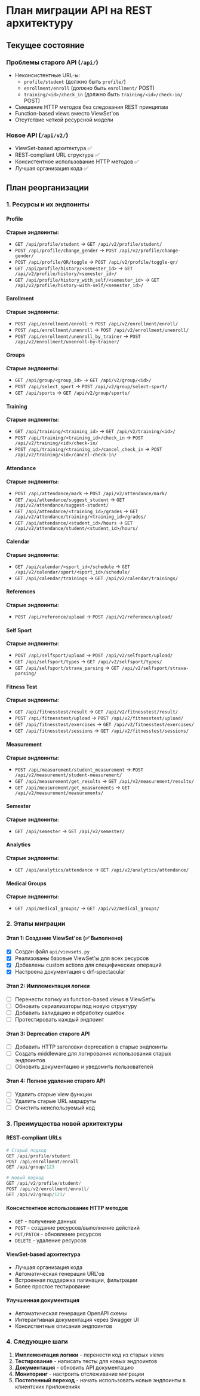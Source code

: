 # План миграции API на REST архитектуру

## Текущее состояние

### Проблемы старого API (`/api/`)
- Неконсистентные URL-ы:
  - `profile/student` (должно быть `profile/`)
  - `enrollment/enroll` (должно быть `enrollment/` POST)
  - `training/<id>/check_in` (должно быть `training/<id>/check-in/` POST)
- Смешение HTTP методов без следования REST принципам
- Function-based views вместо ViewSet'ов
- Отсутствие четкой ресурсной модели

### Новое API (`/api/v2/`)
- ViewSet-based архитектура ✅
- REST-compliant URL структура ✅
- Консистентное использование HTTP методов ✅
- Лучшая организация кода ✅

## План реорганизации

### 1. Ресурсы и их эндпоинты

#### Profile
**Старые эндпоинты:**
- `GET /api/profile/student` → `GET /api/v2/profile/student/`
- `POST /api/profile/change_gender` → `POST /api/v2/profile/change-gender/`
- `POST /api/profile/QR/toggle` → `POST /api/v2/profile/toggle-qr/`
- `GET /api/profile/history/<semester_id>` → `GET /api/v2/profile/history/<semester_id>/`
- `GET /api/profile/history_with_self/<semester_id>` → `GET /api/v2/profile/history-with-self/<semester_id>/`

#### Enrollment
**Старые эндпоинты:**
- `POST /api/enrollment/enroll` → `POST /api/v2/enrollment/enroll/`
- `POST /api/enrollment/unenroll` → `POST /api/v2/enrollment/unenroll/`
- `POST /api/enrollment/unenroll_by_trainer` → `POST /api/v2/enrollment/unenroll-by-trainer/`

#### Groups
**Старые эндпоинты:**
- `GET /api/group/<group_id>` → `GET /api/v2/group/<id>/`
- `POST /api/select_sport` → `POST /api/v2/group/select-sport/`
- `GET /api/sports` → `GET /api/v2/group/sports/`

#### Training  
**Старые эндпоинты:**
- `GET /api/training/<training_id>` → `GET /api/v2/training/<id>/`
- `POST /api/training/<training_id>/check_in` → `POST /api/v2/training/<id>/check-in/`
- `POST /api/training/<training_id>/cancel_check_in` → `POST /api/v2/training/<id>/cancel-check-in/`

#### Attendance
**Старые эндпоинты:**
- `POST /api/attendance/mark` → `POST /api/v2/attendance/mark/`
- `GET /api/attendance/suggest_student` → `GET /api/v2/attendance/suggest-student/`
- `GET /api/attendance/<training_id>/grades` → `GET /api/v2/attendance/training/<training_id>/grades/`
- `GET /api/attendance/<student_id>/hours` → `GET /api/v2/attendance/student/<student_id>/hours/`

#### Calendar
**Старые эндпоинты:**
- `GET /api/calendar/<sport_id>/schedule` → `GET /api/v2/calendar/sport/<sport_id>/schedule/`
- `GET /api/calendar/trainings` → `GET /api/v2/calendar/trainings/`

#### References
**Старые эндпоинты:**
- `POST /api/reference/upload` → `POST /api/v2/reference/upload/`

#### Self Sport
**Старые эндпоинты:**
- `POST /api/selfsport/upload` → `POST /api/v2/selfsport/upload/`
- `GET /api/selfsport/types` → `GET /api/v2/selfsport/types/`
- `GET /api/selfsport/strava_parsing` → `GET /api/v2/selfsport/strava-parsing/`

#### Fitness Test
**Старые эндпоинты:**
- `GET /api/fitnesstest/result` → `GET /api/v2/fitnesstest/result/`
- `POST /api/fitnesstest/upload` → `POST /api/v2/fitnesstest/upload/`
- `GET /api/fitnesstest/exercises` → `GET /api/v2/fitnesstest/exercises/`
- `GET /api/fitnesstest/sessions` → `GET /api/v2/fitnesstest/sessions/`

#### Measurement
**Старые эндпоинты:**
- `POST /api/measurement/student_measurement` → `POST /api/v2/measurement/student-measurement/`
- `GET /api/measurement/get_results` → `GET /api/v2/measurement/results/`
- `GET /api/measurement/get_measurements` → `GET /api/v2/measurement/measurements/`

#### Semester
**Старые эндпоинты:**
- `GET /api/semester` → `GET /api/v2/semester/`

#### Analytics
**Старые эндпоинты:**
- `GET /api/analytics/attendance` → `GET /api/v2/analytics/attendance/`

#### Medical Groups
**Старые эндпоинты:**
- `GET /api/medical_groups/` → `GET /api/v2/medical_groups/`

### 2. Этапы миграции

#### Этап 1: Создание ViewSet'ов (✅ Выполнено)
- [x] Создан файл `api/viewsets.py`
- [x] Реализованы базовые ViewSet'ы для всех ресурсов
- [x] Добавлены custom actions для специфических операций
- [x] Настроена документация с drf-spectacular

#### Этап 2: Имплементация логики
- [ ] Перенести логику из function-based views в ViewSet'ы
- [ ] Обновить сериализаторы под новую структуру
- [ ] Добавить валидацию и обработку ошибок
- [ ] Протестировать каждый эндпоинт

#### Этап 3: Deprecation старого API
- [ ] Добавить HTTP заголовки deprecation в старые эндпоинты
- [ ] Создать middleware для логирования использования старых эндпоинтов
- [ ] Обновить документацию и уведомить пользователей

#### Этап 4: Полное удаление старого API
- [ ] Удалить старые view функции
- [ ] Удалить старые URL маршруты
- [ ] Очистить неиспользуемый код

### 3. Преимущества новой архитектуры

#### REST-compliant URLs
```python
# Старый подход
GET /api/profile/student
POST /api/enrollment/enroll
GET /api/group/123

# Новый подход  
GET /api/v2/profile/student/
POST /api/v2/enrollment/enroll/
GET /api/v2/group/123/
```

#### Консистентное использование HTTP методов
- `GET` - получение данных
- `POST` - создание ресурсов/выполнение действий
- `PUT/PATCH` - обновление ресурсов
- `DELETE` - удаление ресурсов

#### ViewSet-based архитектура
- Лучшая организация кода
- Автоматическая генерация URL'ов
- Встроенная поддержка пагинации, фильтрации
- Более простое тестирование

#### Улучшенная документация
- Автоматическая генерация OpenAPI схемы
- Интерактивная документация через Swagger UI
- Консистентные описания эндпоинтов

### 4. Следующие шаги

1. **Имплементация логики** - перенести код из старых views
2. **Тестирование** - написать тесты для новых эндпоинтов
3. **Документация** - обновить API документацию
4. **Мониторинг** - настроить отслеживание миграции
5. **Постепенный переход** - начать использовать новые эндпоинты в клиентских приложениях
